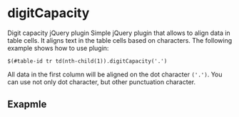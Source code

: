 digitCapacity
=============

Digit capacity jQuery plugin
Simple jQuery plugin that allows to align data in table cells. It aligns text in the table cells based on characters. 
The following example shows how to use plugin:
<pre><code>$(#table-id tr td(nth-child(1)).digitCapacity('.')</code></pre>
All data in the first column will be aligned on the dot character <code>('.')</code>. You can use not only dot character, but other punctuation character.
<h2>Exapmle</h2>
